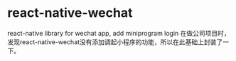 # react-native-wechat
react-native library for wechat app, add miniprogram login
在做公司项目时，发现react-native-wechat没有添加调起小程序的功能，所以在此基础上封装了一下。
